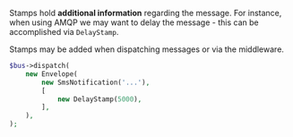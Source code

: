 Stamps hold **additional information** regarding the message. For instance, when using AMQP we may want to delay the message -  this can be accomplished via `DelayStamp`.

Stamps may be added when dispatching messages or via the middleware.

```php
$bus->dispatch(
	new Envelope(
		new SmsNotification('...'),
		[
			new DelayStamp(5000),
		],
	),
);
```
